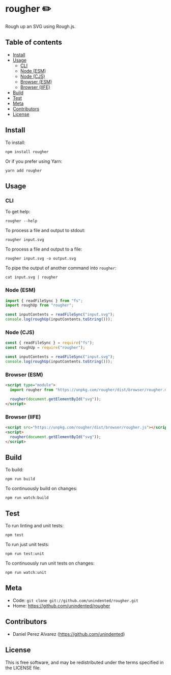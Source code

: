 # rougher ✏️

Rough up an SVG using Rough.js.

## Table of contents

- [Install](#install)
- [Usage](#usage)
  - [CLI](#cli)
  - [Node (ESM)](#node-esm)
  - [Node (CJS)](#node-cjs)
  - [Browser (ESM)](#browser-esm)
  - [Browser (IIFE)](#browser-iife)
- [Build](#build)
- [Test](#test)
- [Meta](#meta)
- [Contributors](#contributors)
- [License](#license)

## Install

To install:

```
npm install rougher
```

Or if you prefer using Yarn:

```
yarn add rougher
```

## Usage

### CLI

To get help:

```
rougher --help
```

To process a file and output to stdout:

```
rougher input.svg
```

To process a file and output to a file:

```
rougher input.svg -o output.svg
```

To pipe the output of another command into `rougher`:

```
cat input.svg | rougher
```

### Node (ESM)

```js
import { readFileSync } from "fs";
import roughUp from "rougher";

const inputContents = readFileSync("input.svg");
console.log(roughUp(inputContents.toString()));
```

### Node (CJS)

```js
const { readFileSync } = require("fs");
const roughUp = require("rougher");

const inputContents = readFileSync("input.svg");
console.log(roughUp(inputContents.toString()));
```

### Browser (ESM)

```html
<script type="module">
  import rougher from "https://unpkg.com/rougher/dist/browser/rougher.mjs";

  rougher(document.getElementById("svg"));
</script>
```

### Browser (IIFE)

```html
<script src="https://unpkg.com/rougher/dist/browser/rougher.js"></script>
<script>
  rougher(document.getElementById("svg"));
</script>
```

## Build

To build:

```
npm run build
```

To continuously build on changes:

```
npm run watch:build
```

## Test

To run linting and unit tests:

```
npm test
```

To run just unit tests:

```
npm run test:unit
```

To continuously run unit tests on changes:

```
npm run watch:unit
```

## Meta

- Code: `git clone git://github.com/unindented/rougher.git`
- Home: <https://github.com/unindented/rougher>

## Contributors

- Daniel Perez Alvarez (<https://github.com/unindented>)

## License

This is free software, and may be redistributed under the terms specified in the LICENSE file.
